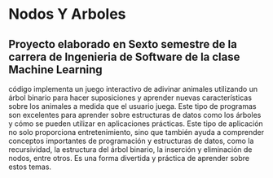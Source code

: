 <h1>Nodos Y Arboles</h1>
<h2> Proyecto elaborado en Sexto semestre de la carrera de Ingenieria de Software de la clase Machine Learning </h2>
<p>
  código implementa un juego interactivo de adivinar animales utilizando un árbol binario para hacer suposiciones 
  y aprender nuevas características sobre los animales a medida que el usuario juega.
  Este tipo de programas son excelentes para aprender sobre estructuras de datos como los árboles y cómo se pueden utilizar en aplicaciones prácticas.
  Este tipo de aplicación no solo proporciona entretenimiento, sino que también ayuda a comprender conceptos importantes de programación y estructuras de datos, 
  como la recursividad, la estructura del árbol binario, la inserción y eliminación de nodos, entre otros. Es una forma divertida y práctica de aprender sobre estos temas.
  
</p>
